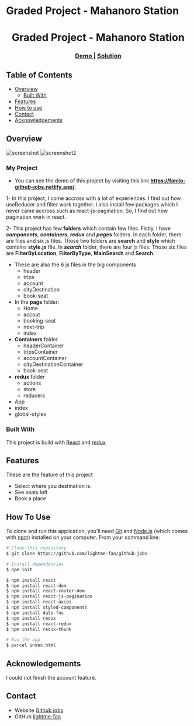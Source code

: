 # Graded Project - Mahanoro Station

<h1 align="center">Graded Project - Mahanoro Station</h1>

<div align="center">
  <h3>
    <a href="https://fanilo-mahanoro-station.netlify.app/">
      Demo
    </a>
    <span> | </span>
    <a href="https://github.com/lightme-fan/mahanoro-station">
      Solution
    </a>
  </h3>
</div>

<!-- TABLE OF CONTENTS -->

## Table of Contents

-   [Overview](#overview)
    -   [Built With](#built-with)
-   [Features](#features)
-   [How to use](#how-to-use)
-   [Contact](#contact)
-   [Acknowledgements](#acknowledgements)

<!-- OVERVIEW -->

## Overview

![screenshot](./assets/screeshot.png)
![screenshot2](./assets/screenshot2.png)

### My Project

- You can see the demo of this project by visiting this link **https://fanilo-github-jobs.netlify.app/**.

1- In this project, I come accross with a lot of experiences. I find out how useReducer and filter work together. I also install few packages which I never came accross such as react-js-pagination. So, I find out how pagination work in react.

2- This project has few **folders** which contain few files. Fistly, I have ***components***, ***containers***, ***redux*** and ***pages*** folders. In each folder, there are files and six js files. Those two folders are **search** and **style** which contains **style.js** file. In ***search*** folder, there are four js files. Those six files are **FilterByLocation**, **FilterByType**, **MainSearch** and **Search**.

- These are also the 6 js files in the big components
  - header
  - trips
  - account
  - cityDestination
  - book-seat
- In the **pags** folder:
  - Home
  - accout
  - booking-seat
  - next-trip
  - index
- **Containers** folder
  - headerContainer
  - tripsContainer
  - accountContainer
  - cityDestinationContainer
  - book-seat
- **redux** folder
  - actions
  - store
  - reducers
 - App
 - index
 - global-styles

### Built With
This project is build with [React](https://reactjs.org/) and [redux](https://redux.js.org/)

## Features
These are the feature of this project

- Select where you destination is.
- See seats left
- Book a place

## How To Use

To clone and run this application, you'll need [Git](https://git-scm.com) and [Node.js](https://nodejs.org/en/download/) (which comes with [npm](http://npmjs.com)) installed on your computer. From your command line:

```bash
# Clone this repository
$ git clone https://github.com/lightme-fan/github-jobs

# Install dependencies
$ npm init

$ npm install react
$ npm install react-dom
$ npm install react-router-dom
$ npm install react-js-pagination
$ npm install react-axios
$ npm install styled-components
$ npm install date-fns
$ npm install redux
$ npm install react-redux
$ npm install redux-thunk

# Run the app
$ parcel index.html
```

## Acknowledgements

<!-- This section should list any articles or add-ons/plugins that helps you to complete the project. This is optional but it will help you in the future. For example: -->

I could not finish the account feature.

## Contact

-   Website [Github jobs]("https://fanilo-mahanoro-station.netlify.app/")
-   GitHub [lightme-fan](https://github.com/lightme-fan/mahanoro-station)
